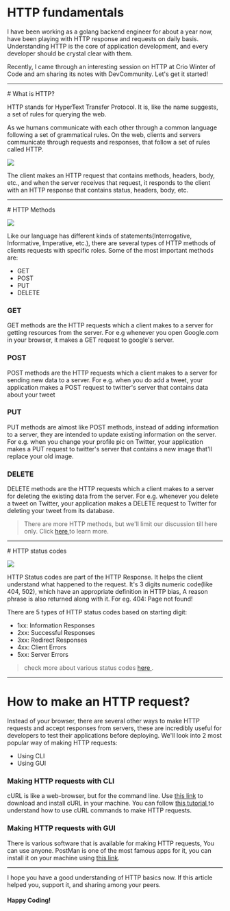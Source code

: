 # HTTP fundamentals

I have been working as a golang backend engineer for about a year now, have been playing with HTTP response and requests on daily basis. Understanding HTTP is the core of application development, and every developer should be crystal clear with them.

Recently, I came through an interesting session on HTTP at Crio Winter of Code and am sharing its notes with DevCommunity. Let's get it started!
<hr>
# What is HTTP?

HTTP stands for HyperText Transfer Protocol. It is, like the name suggests, a set of rules for querying the web.

As we humans communicate with each other through a common language following a set of grammatical rules. On the web, clients and servers communicate through requests and responses, that follow a set of rules called HTTP.

<img src="https://user-images.githubusercontent.com/26124625/104128631-ca559580-538e-11eb-8c01-ea90185db2eb.png"> </img>

The client makes an HTTP request that contains methods, headers, body, etc., and when the server receives that request, it responds to the client with an HTTP response that contains status, headers, body, etc.
<hr>
# HTTP Methods

<img src="https://user-images.githubusercontent.com/26124625/104128717-30dab380-538f-11eb-8a88-832f746f164c.png"> </img>

Like our language has different kinds of statements(Interrogative, Informative, Imperative, etc.), there are several types of HTTP methods of clients requests with specific roles. Some of the most important methods are:
- GET
- POST
- PUT
- DELETE

###  GET
GET methods are the HTTP requests which a client makes to a server for getting resources from the server. For e.g whenever you open Google.com in your browser, it makes a GET request to google's server.

### POST
POST methods are the HTTP requests which a client makes to a server for sending new data to a server. For e.g. when you do add a tweet, your application makes a POST request to twitter's server that contains data about your tweet

### PUT
PUT methods are almost like POST methods, instead of adding information to a server, they are intended to update existing information on the server. For e.g. when you change your profile pic on Twitter, your application makes a PUT request to twitter's server that contains a new image that'll replace your old image.

### DELETE
DELETE methods are the HTTP requests which a client makes to a server for deleting the existing data from the server. For e.g. whenever you delete a tweet on Twitter, your application makes a DELETE request to Twitter for deleting your tweet from its database.

> There are more HTTP methods, but we'll limit our discussion till here only. Click <a href="https://developer.mozilla.org/en-US/docs/Web/HTTP/Methods"> here </a> to learn more.
<hr>
# HTTP status codes

<img src="https://user-images.githubusercontent.com/26124625/104128716-2fa98680-538f-11eb-9bb6-2ee610f46f03.png"> </img>

HTTP Status codes are part of the HTTP Response. It helps the client understand what happened to the request. It's 3 digits numeric code(like 404, 502), which have an appropriate definition in HTTP bias, A reason phrase is also returned along with it. For eg. 404: Page not found!

There are 5 types of HTTP status codes based on starting digit:
- 1xx: Information Responses
- 2xx: Successful Responses
- 3xx: Redirect Responses
- 4xx: Client Errors
- 5xx: Server Errors
> check more about various status codes <a href="https://developer.mozilla.org/en-US/docs/Web/HTTP/Status" > here </a>.
<hr>

# How to make an HTTP request?

Instead of your browser, there are several other ways to make HTTP requests and accept responses from servers, these are incredibly useful for developers to test their applications before deploying. We'll look into 2 most popular way of making HTTP requests:
- Using CLI
- Using GUI

### Making HTTP requests with CLI

cURL is like a web-browser, but for the command line. Use <a href="https://curl.haxx.se/download.html" > this link</a> to download and install cURL in your machine. You can follow <a href="https://www.geeksforgeeks.org/curl-command-in-linux-with-examples/"> this tutorial </a> to understand how to use cURL commands to make HTTP requests.

### Making HTTP requests with GUI

There is various software that is available for making HTTP requests, You can use anyone. PostMan is one of the most famous apps for it, you can install it on your machine using <a href="https://www.postman.com/downloads/"> this link</a>.

<hr>

I hope you have a good understanding of HTTP basics now. If this article helped you, support it, and sharing among your peers.

#### Happy Coding!

